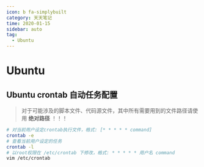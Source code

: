 ```yaml
---
icon: b fa-simplybuilt
category: 天天笔记
time: 2020-01-15
sidebar: auto
tag:
  - Ubuntu
---
```


# Ubuntu

## Ubuntu crontab 自动任务配置

> 对于可能涉及的脚本文件、代码源文件，其中所有需要用到的文件路径请使用 **绝对路径** ！！！

```bash
# 对当前用户设定crontab执行文件，格式: [* * * * * command]
crontab -e
# 查看当前用户设定的任务
crontab -l
# 以root权限在 /etc/crontab 下修改，格式: * * * * * 用户名 command
vim /etc/crontab
```

